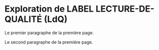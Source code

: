 # Exploration de LABEL LECTURE-DE-QUALITÉ (LdQ)

Le premier paragraphe de la première page.

Le second paragraphe de la première page.